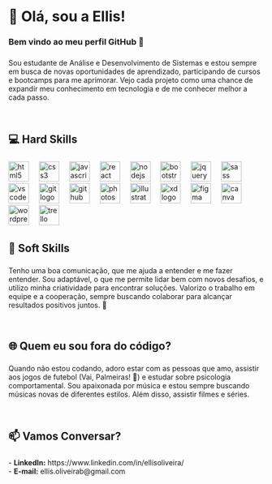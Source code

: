 <h1 align="left">💫 Olá, sou a Ellis!</h1>

###

<h3 align="left">Bem vindo ao meu perfil GitHub 👋</h3>

###

<p align="left">Sou estudante de Análise e Desenvolvimento de Sistemas e estou sempre em busca de novas oportunidades de aprendizado, participando de cursos e bootcamps para me aprimorar. Vejo cada projeto como uma chance de expandir meu conhecimento em tecnologia e de me conhecer melhor a cada passo.</p>
<br>

###

<h2 align="left">💻 Hard Skills</h2>

###

<div align="left">
  <img src="https://cdn.jsdelivr.net/gh/devicons/devicon/icons/html5/html5-original.svg" height="40" alt="html5 logo"  />
  <img width="12" />
  <img src="https://cdn.jsdelivr.net/gh/devicons/devicon/icons/css3/css3-original.svg" height="40" alt="css3 logo"  />
  <img width="12" />
  <img src="https://cdn.jsdelivr.net/gh/devicons/devicon/icons/javascript/javascript-original.svg" height="40" alt="javascript logo"  />
  <img width="12" />
  <img src="https://cdn.jsdelivr.net/gh/devicons/devicon/icons/react/react-original.svg" height="40" alt="react logo"  />
  <img width="12" />
  <img src="https://cdn.jsdelivr.net/gh/devicons/devicon/icons/nodejs/nodejs-original.svg" height="40" alt="nodejs logo"  />
  <img width="12" />
  <img src="https://cdn.jsdelivr.net/gh/devicons/devicon/icons/bootstrap/bootstrap-original.svg" height="40" alt="bootstrap logo"  />
  <img width="12" />
  <img src="https://cdn.jsdelivr.net/gh/devicons/devicon/icons/jquery/jquery-original.svg" height="40" alt="jquery logo"  />
  <img width="12" />
  <img src="https://cdn.jsdelivr.net/gh/devicons/devicon/icons/sass/sass-original.svg" height="40" alt="sass logo"  />
  <img width="12" />
  <img src="https://cdn.jsdelivr.net/gh/devicons/devicon/icons/vscode/vscode-original.svg" height="40" alt="vscode logo"  />
  <img width="12" />
  <img src="https://cdn.jsdelivr.net/gh/devicons/devicon/icons/git/git-original.svg" height="40" alt="git logo"  />
  <img width="12" />
  <img src="https://cdn.jsdelivr.net/gh/devicons/devicon/icons/github/github-original.svg" height="40" alt="github logo"  />
  <img width="12" />
  <img src="https://cdn.jsdelivr.net/gh/devicons/devicon/icons/photoshop/photoshop-plain.svg" height="40" alt="photoshop logo"  />
  <img width="12" />
  <img src="https://cdn.jsdelivr.net/gh/devicons/devicon/icons/illustrator/illustrator-plain.svg" height="40" alt="illustrator logo"  />
  <img width="12" />
  <img src="https://cdn.jsdelivr.net/gh/devicons/devicon/icons/xd/xd-plain.svg" height="40" alt="xd logo"  />
  <img width="12" />
  <img src="https://cdn.jsdelivr.net/gh/devicons/devicon/icons/figma/figma-original.svg" height="40" alt="figma logo"  />
  <img width="12" />
  <img src="https://cdn.jsdelivr.net/gh/devicons/devicon/icons/canva/canva-original.svg" height="40" alt="canva logo"  />
  <img width="12" />
  <img src="https://cdn.jsdelivr.net/gh/devicons/devicon/icons/wordpress/wordpress-original.svg" height="40" alt="wordpress logo"  />
  <img width="12" />
  <img src="https://cdn.jsdelivr.net/gh/devicons/devicon/icons/trello/trello-plain.svg" height="40" alt="trello logo"  />
</div>

###

<h2 align="left">📌 Soft Skills</h2>

###

<p align="left">Tenho uma boa comunicação, que me ajuda a entender e me fazer entender. Sou adaptável, o que me permite lidar bem com novos desafios, e utilizo minha criatividade para encontrar soluções. Valorizo o trabalho em equipe e a cooperação, sempre buscando colaborar para alcançar resultados positivos juntos. 🤗</p>
<br>

<h2 align="left">🌐 Quem eu sou fora do código?</h2>

###

<p align="left">Quando não estou codando, adoro estar com as pessoas que amo, assistir aos jogos de futebol (Vai, Palmeiras! 💚) e estudar sobre psicologia comportamental. Sou apaixonada por música e estou sempre buscando músicas novas de diferentes estilos. Além disso, assistir filmes e séries.</p>

<br>

<h2 align="left">📫 Vamos Conversar?</h2>

###

<p align="left">- <b>LinkedIn:</b> https://www.linkedin.com/in/ellisoliveira/<br>- <b>E-mail:</b> ellis.oliveirab@gmail.com</p>

###
